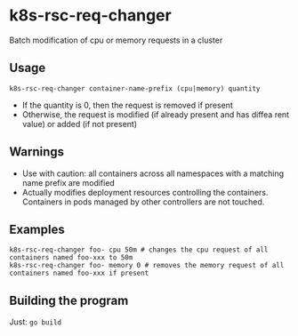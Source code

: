 # k8s-rsc-req-changer
Batch modification of cpu or memory requests in a cluster

## Usage
`k8s-rsc-req-changer container-name-prefix (cpu|memory) quantity`

- If the quantity is 0, then the request is removed if present
- Otherwise, the request is modified (if already present and has diffea rent value) or added (if not present)

## Warnings
- Use with caution: all containers across all namespaces with a matching name prefix are modified
- Actually modifies deployment resources controlling the containers. Containers in pods managed by other controllers are not touched.

## Examples
```
k8s-rsc-req-changer foo- cpu 50m # changes the cpu request of all containers named foo-xxx to 50m
k8s-rsc-req-changer foo- memory 0 # removes the memory request of all containers named foo-xxx if present
```
## Building the program
Just: `go build`
